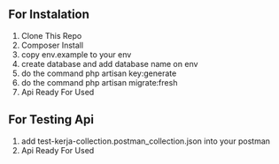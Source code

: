 
## For Instalation
1. Clone This Repo
2. Composer Install
4. copy env.example to your env
5. create database and add database name on env
6. do the command php artisan key:generate
7. do the command php artisan migrate:fresh
8. Api Ready For Used


## For Testing Api
1. add test-kerja-collection.postman_collection.json into your postman
2. Api Ready For Used
